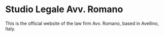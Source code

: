 # Studio Legale Avv. Romano

This is the official website of the law firm Avv. Romano, based in Avellino, Italy.
